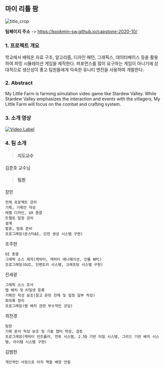 ## 마이 리틀 팜
![title_crop](https://user-images.githubusercontent.com/18157660/77714274-f0869080-701b-11ea-8ce8-e6f3d0ecb972.png)

**팀페이지 주소** -> https://kookmin-sw.github.io/capstone-2020-10/

### 1. 프로젝트 개요
학교에서 배워온 자료 구조, 알고리즘, 디자인 패턴, 그래픽스, 데이터베이스 등을 활용하여 파밍 시뮬레이션 게임을 제작한다. 퍼포먼스를 많이 요구하는 게임이 아니기에 상대적으로 생산성이 좋고 팀원들에게 익숙한 유니티 엔진을 사용하여 개발한다.

### 2. Abstract
My Little Farm is farming simulation video game like Stardew Valley. While Stardew Valley emphasizes the interaction and events with the villagers, My Little Farm will focus on the combat and crafting system.

### 3. 소개 영상
[![Video Label](http://img.youtube.com/vi/k6xTlyUFXvk/0.jpg)](https://youtu.be/k6xTlyUFXvk?t=0s)

### 4. 팀 소개
>#### 지도교수  
김준호 교수님

>#### 팀원
장민
```
전체 프로젝트 관리
기획, 기획안 작성
레벨 디자인, UX 총괄
트렐로 일정 관리
설계
발표, 발표 준비
프로그래밍(몬스터AI, 던전 생성 시스템 구현)
```

조주현
```
UI 총괄
그래픽 소스 제작(캐릭터, 캐릭터 애니메이션, 인물 NPC)
프로그래밍(GUI, 인벤토리 시스템, 크래프팅 시스템 구현)
```

진세광
```
그래픽 소스 조사
맵 배치 및 타일셋 등록
기획안 작성 보조(참고 문헌 전체 및 일정 일부 작성)
회의록 정리
프로그래밍(맵 배치 관련 부수적인 코딩)
```

최찬경
```
팀장
기획 문서 작성 보조 및 기술 챕터 작성, 검토
프로그래밍(캐릭터 컨트롤러, 전투 시스템, 2.5D 기반 타일 시스템, 그리드 기반 배치 시스템, 아이템 시스템 구현)
```

김범헌
```
개인적인 사정으로 아직 역할 배정 안됨
```
